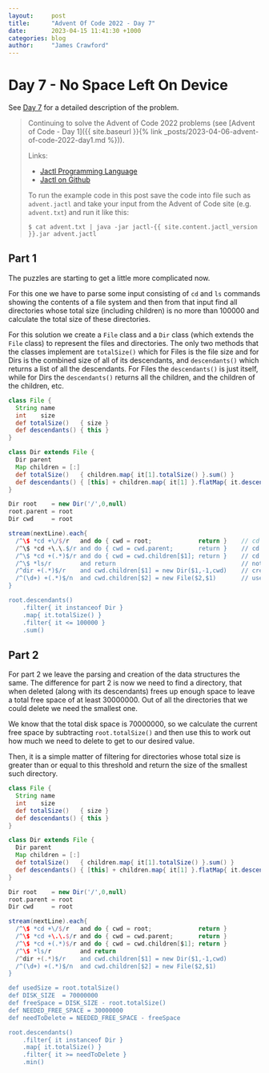 ```yaml
---
layout:     post
title:      "Advent Of Code 2022 - Day 7"
date:       2023-04-15 11:41:30 +1000
categories: blog
author:     "James Crawford"
---
```


# Day 7 - No Space Left On Device

See [Day 7](https://adventofcode.com/2022/day/7) for a detailed description of the problem.

> Continuing to solve the Advent of Code 2022 problems
> (see [Advent of Code - Day 1]({{ site.baseurl }}{% link _posts/2023-04-06-advent-of-code-2022-day1.md %})).
>
> Links:
> * [Jactl Programming Language](https://jactl.io)
> * [Jactl on Github](https://github.com/jaccomoc/jactl)
>
> To run the example code in this post save the code into file such as `advent.jactl` and take your input from the
> Advent of Code site (e.g. `advent.txt`) and run it like this:
> ```shell
> $ cat advent.txt | java -jar jactl-{{ site.content.jactl_version }}.jar advent.jactl 
> ```

## Part 1

The puzzles are starting to get a little more complicated now.

For this one we have to parse some input consisting of `cd` and `ls` commands showing the contents of a file system
and then from that input find all directories whose total size (including children) is no more than 100000 and
calculate the total size of these directories.

For this solution we create a `File` class and a `Dir` class (which extends the `File` class) to represent the files
and directories.
The only two methods that the classes implement are `totalSize()` which for Files is the file size and for Dirs is
the combined size of all of its descendants, and `descendants()` which returns a list of all the descendants.
For Files the `descendants()` is just itself, while for Dirs the `descendants()` returns all the children, and the
children of the children, etc.

```groovy
class File {
  String name
  int    size
  def totalSize()   { size }
  def descendants() { this }
}

class Dir extends File {
  Dir parent
  Map children = [:]
  def totalSize()   { children.map{ it[1].totalSize() }.sum() }
  def descendants() { [this] + children.map{ it[1] }.flatMap{ it.descendants() } }
}

Dir root    = new Dir('/',0,null)
root.parent = root
Dir cwd     = root

stream(nextLine).each{
  /^\$ *cd +\/$/r   and do { cwd = root;             return }    // cd /
  /^\$ *cd +\.\.$/r and do { cwd = cwd.parent;       return }    // cd ..
  /^\$ *cd +(.*)$/r and do { cwd = cwd.children[$1]; return }    // cd some_dir
  /^\$ *ls/r        and return                                   // nothing to do for ls
  /^dir +(.*)$/r    and cwd.children[$1] = new Dir($1,-1,cwd)    // create directory
  /^(\d+) +(.*)$/n  and cwd.children[$2] = new File($2,$1)       // use /.../n to get numeric size
}

root.descendants()
    .filter{ it instanceof Dir }
    .map{ it.totalSize() }
    .filter{ it <= 100000 }
    .sum()
```

## Part 2

For part 2 we leave the parsing and creation of the data structures the same.
The difference for part 2 is now we need to find a directory, that when deleted (along with its descendants) frees
up enough space to leave a total free space of at least 30000000.
Out of all the directories that we could delete we need the smallest one.

We know that the total disk space is 70000000, so we calculate the current free space by subtracting `root.totalSize()`
and then use this to work out how much we need to delete to get to our desired value.

Then, it is a simple matter of filtering for directories whose total size is greater than or equal to this threshold
and return the size of the smallest such directory.

```groovy
class File {
  String name
  int    size
  def totalSize()   { size }
  def descendants() { this }
}

class Dir extends File {
  Dir parent
  Map children = [:]
  def totalSize()   { children.map{ it[1].totalSize() }.sum() }
  def descendants() { [this] + children.map{ it[1] }.flatMap{ it.descendants() } }
}

Dir root    = new Dir('/',0,null)
root.parent = root
Dir cwd     = root

stream(nextLine).each{
  /^\$ *cd +\/$/r   and do { cwd = root;             return }
  /^\$ *cd +\.\.$/r and do { cwd = cwd.parent;       return }
  /^\$ *cd +(.*)$/r and do { cwd = cwd.children[$1]; return }
  /^\$ *ls/r        and return
  /^dir +(.*)$/r    and cwd.children[$1] = new Dir($1,-1,cwd)
  /^(\d+) +(.*)$/n  and cwd.children[$2] = new File($2,$1)
}

def usedSize = root.totalSize()
def DISK_SIZE  = 70000000
def freeSpace = DISK_SIZE - root.totalSize()
def NEEDED_FREE_SPACE = 30000000
def needToDelete = NEEDED_FREE_SPACE - freeSpace

root.descendants()
    .filter{ it instanceof Dir }
    .map{ it.totalSize() }
    .filter{ it >= needToDelete }
    .min()
```
